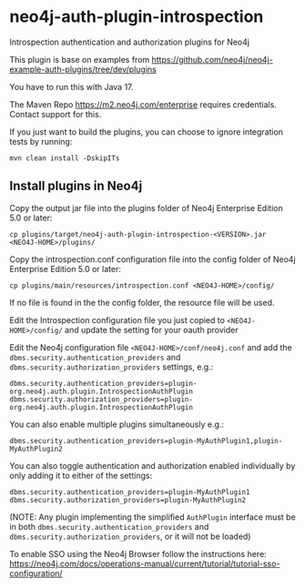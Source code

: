 # neo4j-auth-plugin-introspection
Introspection authentication and authorization plugins for Neo4j

This plugin is base on examples from https://github.com/neo4j/neo4j-example-auth-plugins/tree/dev/plugins

You have to run this with Java 17.

The Maven Repo https://m2.neo4j.com/enterprise requires credentials.  Contact support for this.

If you just want to build the plugins, you can choose to ignore integration tests by running:

    mvn clean install -DskipITs 

## Install plugins in Neo4j
Copy the output jar file into the plugins folder of Neo4j Enterprise Edition 5.0 or later:

    cp plugins/target/neo4j-auth-plugin-introspection-<VERSION>.jar <NEO4J-HOME>/plugins/

Copy the introspection.conf configuration file into the config folder of Neo4j Enterprise Edition 5.0 or later:

    cp plugins/main/resources/introspection.conf <NEO4J-HOME>/config/
If no file is found in the the config folder, the resource file will be used.

Edit the Introspection configuration file you just copied to `<NEO4J-HOME>/config/` and update the setting for your oauth provider

Edit the Neo4j configuration file `<NEO4J-HOME>/conf/neo4j.conf` and add the `dbms.security.authentication_providers` 
and `dbms.security.authorization_providers` settings, e.g.:

    dbms.security.authentication_providers=plugin-org.neo4j.auth.plugin.IntrospectionAuthPlugin
    dbms.security.authorization_providers=plugin-org.neo4j.auth.plugin.IntrospectionAuthPlugin

You can also enable multiple plugins simultaneously e.g.:

    dbms.security.authentication_providers=plugin-MyAuthPlugin1,plugin-MyAuthPlugin2

You can also toggle authentication and authorization enabled individually by only adding it to either of the settings: 

    dbms.security.authentication_providers=plugin-MyAuthPlugin1
    dbms.security.authorization_providers=plugin-MyAuthPlugin2

(NOTE: Any plugin implementing the simplified `AuthPlugin` interface must be in both `dbms.security.authentication_providers`
 and `dbms.security.authorization_providers`, or it will not be loaded)

To enable SSO using the Neo4j Browser follow the instructions here: https://neo4j.com/docs/operations-manual/current/tutorial/tutorial-sso-configuration/

